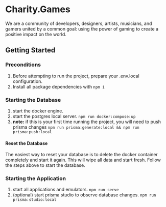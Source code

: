 # Charity.Games

We are a community of developers, designers, artists, musicians, and gamers united by a common goal: using the power of gaming to create a positive impact on the world.

## Getting Started

### Preconditions

1. Before attempting to run the project, prepare your .env.local configuration.
2. Install all package dependencies with `npm i`

### Starting the Database

1. start the docker engine.
2. start the postgres local server. `npm run docker:compose:up`
3. **note:** if this is your first time running the project, you will need to push prisma changes `npm run prisma:generate:local && npm run prisma:push:local`

#### Reset the Database

The easiest way to reset your database is to delete the docker container completely and start it again. This will wipe all data and start fresh. Follow the steps above to start the database.

### Starting the Application

1. start all applications and emulators. `npm run serve`
2. (optional) start prisma studio to observe database changes. `npm run prisma:studio:local`
